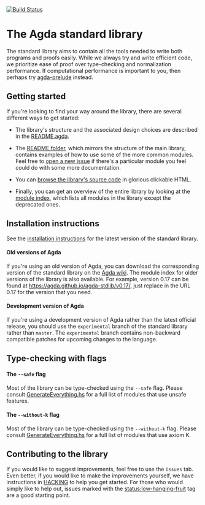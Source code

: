[![Build Status](https://travis-ci.org/agda/agda-stdlib.svg?branch=master)](https://travis-ci.org/agda/agda-stdlib)

The Agda standard library
=========================

The standard library aims to contain all the tools needed to write both
programs and proofs easily. While we always try and write efficient
code, we prioritize ease of proof over type-checking and normalization
performance. If computational performance is important to you, then
perhaps try [agda-prelude](https://github.com/UlfNorell/agda-prelude)
instead.

## Getting started

If you're looking to find your way around the library, there are several
different ways to get started:

- The library's structure and the associated design choices are described
in the [README.agda](https://github.com/agda/agda-stdlib/tree/master/README.agda).

- The [README folder](https://github.com/agda/agda-stdlib/tree/master/README),
which mirrors the structure of the main library, contains examples of how to
use some of the more common modules. Feel free to [open a new issue](https://github.com/agda/agda-stdlib/issues/new) if there's a particular module you feel could do with
some more documentation.

- You can [browse the library's source code](https://agda.github.io/agda-stdlib/README.html)
in glorious clickable HTML.

- Finally, you can get an overview of the entire library by looking at the
[module index](https://agda.github.io/agda-stdlib/), which lists all modules
in the library except the deprecated ones.

## Installation instructions

See the [installation instructions](https://github.com/agda/agda-stdlib/blob/master/notes/installation-guide.md) for the latest version of the standard library.

#### Old versions of Agda

If you're using an old version of Agda, you can download the corresponding version
of the standard library on the [Agda wiki](http://wiki.portal.chalmers.se/agda/pmwiki.php?n=Libraries.StandardLibrary).
The module index for older versions of the library is also available. For example,
version 0.17 can be found at https://agda.github.io/agda-stdlib/v0.17/, just
replace in the URL 0.17 for the version that you need.

#### Development version of Agda

If you're using a development version of Agda rather than the latest official release,
you should use the `experimental` branch of the standard library rather than `master`.
The `experimental` branch contains non-backward compatible patches for upcoming
changes to the language.

## Type-checking with flags

#### The `--safe` flag

Most of the library can be type-checked using the `--safe` flag. Please consult
[GenerateEverything.hs](https://github.com/agda/agda-stdlib/blob/master/GenerateEverything.hs#L23)
for a full list of modules that use unsafe features.

#### The `--without-k` flag

Most of the library can be type-checked using the `--without-k` flag. Please consult
[GenerateEverything.hs](https://github.com/agda/agda-stdlib/blob/master/GenerateEverything.hs#L74)
for a full list of modules that use axiom K.

## Contributing to the library

If you would like to suggest improvements, feel free to use the `Issues` tab.
Even better, if you would like to make the improvements yourself, we have instructions
in [HACKING](https://github.com/agda/agda-stdlib/blob/master/HACKING.md) to help
you get started. For those who would simply like to help out, issues marked with
the [status:low-hanging-fruit](https://github.com/agda/agda-stdlib/issues?q=is%3Aopen+is%3Aissue+label%3A%22status%3A+low-hanging-fruit%22) tag are a good starting point.
